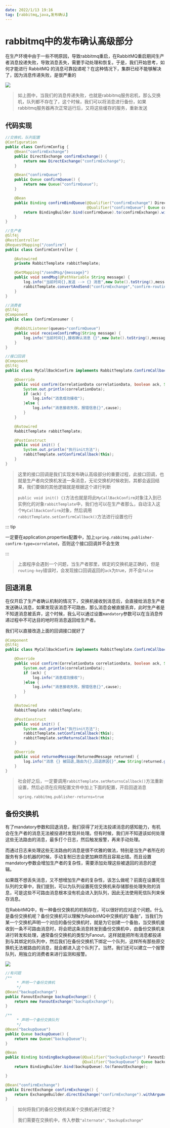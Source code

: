 ```yaml
---
date: 2022/1/13 19:16
tag: [rabbitmq,java,发布确认]
---
```


# rabbitmq中的发布确认高级部分

在生产环境中由于一些不明原因，导致rabbitmq重启，在RabbitMQ重启期间生产者消息投递失败，导致消息丢失，需要手动处理和恢复。于是，我们开始思考，如何才能进行 RabbitMQ 的消息可靠投递呢？在这种情况下，集群已经不能够解决了，因为消息传递失败，是很严重的



![](https://picture.xcye.xyz/image-20220113191836259.png)

> 如上图中，当我们的消息传递失败，也就是rabbitmq服务宕机，那么交换机，队列都不存在了，这个时候，我们可以将消息进行备份，如果rabbitmq服务器再次正常运行后，又将这些缓存的服务，重新发送



## 代码实现

```java
//交换机，队列配置
@Configuration
public class ConfirmConfig {
    @Bean("confirmExchange")
    public DirectExchange confirmExchange() {
        return new DirectExchange("confirmExchange");
    }

    @Bean("confirmQueue")
    public Queue confirmQueue() {
        return new Queue("confirmQueue");
    }

    @Bean
    public Binding confirmBindQueue(@Qualifier("confirmExchange") DirectExchange confirmExchange,
                                    @Qualifier("confirmQueue") Queue confirmQueue) {
        return BindingBuilder.bind(confirmQueue).to(confirmExchange).with("confirm-routing-key");
    }
}
```



```java
//生产者
@Slf4j
@RestController
@RequestMapping("/confirm")
public class ConfirmController {

    @Autowired
    private RabbitTemplate rabbitTemplate;

    @GetMapping("/sendMsg/{message}")
    public void sendMsg(@PathVariable String message) {
        log.info("当前时间{},发送 --> {} 消息",new Date().toString(),message);
        rabbitTemplate.convertAndSend("confirmExchange","confirm-routing-key",message);
    }
}
```



```java
//消费者
@Slf4j
@Component
public class ConfirmConsumer {

    @RabbitListener(queues="confirmQueue")
    public void receiveConfirmMsg(String message) {
        log.info("当前时间{},接收确认消息 {}",new Date().toString(),message);
    }
}
```





```java
//接口回调
@Component
@Slf4j
public class MyCallBackConfirm implements RabbitTemplate.ConfirmCallback {

    @Override
    public void confirm(CorrelationData correlationData, boolean ack, String cause) {
        System.out.println(correlationData);
        if (ack) {
            log.info("消息成功接收");
        }else {
            log.info("消息接收失败，报错信息{}",cause);
        }
    }

    @Autowired
    RabbitTemplate rabbitTemplate;

    @PostConstruct
    public void init() {
        System.out.println("执行init方法");
        rabbitTemplate.setConfirmCallback(this);
    }
}
```

> 这里的接口回调是我们实现发布确认高级部分的重要过程，此接口回调，也就是生产者向交换机发送一条消息，无论交换机时候收到，其都会返回结果，我们要做的其他逻辑就是根据这个进行判断
>
> `public void init() {}`方法也就是将此`MyCallBackConfirm`对象注入到已实例化的对象`rabbitTemplate`中，我们也可以在生产者那么，自动注入这个`MyCallBackConfirm`对象，然后调用`rabbitTemplate.setConfirmCallback()`方法进行设置也行

::: tip

一定要在application.properties配置中，加上`spring.rabbitmq.publisher-confirm-type=correlated`，否则这个接口回调并不会生效

:::





> 上面程序会遇到一个问题，当生产者那里，绑定的交换机是正确的，但是`routing-key`错误时，会发现接口回调返回的`ack`为true，并不会`false`



## 回退消息

在仅开启了生产者确认机制的情况下，交换机接收到消息后，会直接给消息生产者发送确认消息，如果发现该消息不可路由，那么消息会被直接丢弃，此时生产者是不知道消息被丢弃，这个时候，我么可以通过设置`mandatory`参数可以在当消息传递过程中不可达目的地时将消息返回给生产者。



我们可以直接改造上面的回调接口就好了

```java
@Component
@Slf4j
public class MyCallBackConfirm implements RabbitTemplate.ConfirmCallback,RabbitTemplate.ReturnsCallback {

    @Override
    public void confirm(CorrelationData correlationData, boolean ack, String cause) {
        System.out.println(correlationData);
        if (ack) {
            log.info("消息成功接收");
        }else {
            log.info("消息接收失败，报错信息{}",cause);
        }
    }

    @Autowired
    RabbitTemplate rabbitTemplate;

    @PostConstruct
    public void init() {
        System.out.println("执行init方法");
        rabbitTemplate.setConfirmCallback(this);
        rabbitTemplate.setReturnsCallback(this);
    }

    @Override
    public void returnedMessage(ReturnedMessage returned) {
        log.info("消息 {} 被回退,路由为{},回退原因{}",new String(returned.getMessage().getBody()),returned.getRoutingKey(),returned.getReplyText());
    }
}
```

> 社会好之后，一定要调用`rabbitTemplate.setReturnsCallback()`方法重新设置，然后必须在应用配置文件中加上下面的配置，开启回退消息
>
> ```properties
> spring.rabbitmq.publisher-returns=true
> ```



## 备份交换机

有了mandatory参数和回退消息，我们获得了对无法投递消息的感知能力，有机会在生产者的消息无法被投递时发现并处理。但有时候，我们并不知道该如何处理这些无法路由的消息，最多打个日志，然后触发报警，再来手动处理。

而通过日志来处理这些无法路由的消息是很不优雅的做法，特别是当生产者所在的服务有多台机器的时候，手动复制日志会更加麻烦而且容易出错。而且设置mandatory参数会增加生产者的复杂性，需要添加处理这些被退回的消息的逻辑。

如果既不想丢失消息，又不想增加生产者的复杂性，该怎么做呢？前面在设置死信队列的文章中，我们提到，可以为队列设置死信交换机来存储那些处理失败的消息，可是这些不可路由消息根本没有机会进入到队列，因此无法使用死信队列来保存消息。

在RabbitMQ中，有一种备份交换机的机制存在，可以很好的应对这个问题。什么是备份交换机呢？备份交换机可以理解为RabbitMQ中交换机的“备胎”，当我们为某一个交换机声明一个对应的备份交换机时，就是为它创建一个备胎，当交换机接收到一条不可路由消息时，将会把这条消息转发到备份交换机中，由备份交换机来进行转发和处理，通常备份交换机的类型为Fanout，这样就能把所有消息都投递到与其绑定的队列中，然后我们在备份交换机下绑定一个队列，这样所有那些原交换机无法被路由的消息，就会都进入这个队列了。当然，我们还可以建立一个报警队列，用独立的消费者来进行监测和报警。



![](https://picture.xcye.xyz/image-20220113221002240.png)

```java
//有问题
/**
     * 声明一个备份交换机
     */
@Bean("backupExchange")
public FanoutExchange backupExchange() {
    return new FanoutExchange("backupExchange");
}

/**
     * 声明一个备份交换队列
     */
@Bean("backupQueue")
public Queue backupQueue() {
    return new Queue("backupQueue");
}

@Bean
public Binding bindingBackupQueue(@Qualifier("backupExchange") FanoutExchange fanoutExchange,
                                  @Qualifier("backupQueue") Queue backupQueue) {
    return BindingBuilder.bind(backupQueue).to(fanoutExchange);

}

@Bean("confirmExchange")
public DirectExchange confirmExchange() {
    return ExchangeBuilder.directExchange("confirmExchange").withArgument("alternate","backupExchange").build();
}
```

> 如何将我们的备份交换机和某个交换机进行绑定？
>
> 我们需要在交换机中，传入参数`"alternate","backupExchange"`



